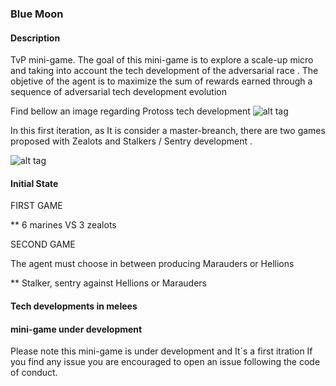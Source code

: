 ### Blue Moon 

#### Description
TvP mini-game. 
The goal of this mini-game is to explore a scale-up micro and taking into account the tech development of the adversarial race . The objetive of the agent is to maximize the sum of rewards earned through a sequence of adversarial tech development evolution

Find bellow an image regarding Protoss tech development
![alt tag](https://github.com/SoyGema/Startcraft_pysc2_minigames/blob/master/new_minigames/BlueMoon/Images/Protoss.jpg)

In this first iteration, as It is consider a master-breanch, there are two games proposed with Zealots and Stalkers / Sentry development . 

![alt tag](https://github.com/SoyGema/Startcraft_pysc2_minigames/blob/master/new_minigames/BlueMoon/Images/First_Tech_Core_Protoss.png)

#### Initial State

FIRST GAME 

 ** 6 marines VS 3 zealots 
 

 
SECOND GAME 

The agent must choose in between producing Marauders or Hellions 

 ** Stalker, sentry against Hellions or Marauders 

#### Tech developments in melees



#### mini-game under development

Please note this mini-game is under development and It´s a first itration
If you find any issue you are encouraged to open an issue following the code of conduct. 
